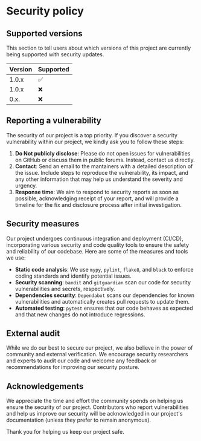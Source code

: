 <!-- Copyright 2024 - GitHub user: fredericks1982

Licensed under the Apache License, Version 2.0 (the "License");
you may not use this file except in compliance with the License.
You may obtain a copy of the License at

    http://www.apache.org/licenses/LICENSE-2.0

Unless required by applicable law or agreed to in writing, software
distributed under the License is distributed on an "AS IS" BASIS,
WITHOUT WARRANTIES OR CONDITIONS OF ANY KIND, either express or implied.
See the License for the specific language governing permissions and
limitations under the License.  -->

# Security policy

## Supported versions

This section to tell users about which versions of this project are currently being
supported with security updates.

| Version | Supported |
| ------- | --------- |
| 1.0.x   | ✅         |
| 1.0.x   | ❌         |
| 0.x.    | ❌         |

## Reporting a vulnerability

The security of our project is a top priority. If you discover a security vulnerability
within our project, we kindly ask you to follow these steps:

1. **Do Not publicly disclose**: Please do not open issues for vulnerabilities on
    GitHub or discuss them in public forums. Instead, contact us directly.
2. **Contact**: Send an email to the mantainers with a detailed description of the
   issue. Include steps to reproduce the vulnerability, its impact, and any other
   information that may help us understand the severity and urgency.
3. **Response time**: We aim to respond to security reports as soon as possible,
    acknowledging receipt of your report, and will provide a timeline for the fix and
    disclosure process after initial investigation.

## Security measures

Our project undergoes continuous integration and deployment (CI/CD), incorporating various security and code quality tools to ensure the safety and reliability of our codebase. Here are some of the measures and tools we use:

- **Static code analysis**: We use `mypy`, `pylint`, `flake8`, and `black` to enforce coding standards and identify potential issues.
- **Security scanning**: `bandit` and `gitguardian` scan our code for security vulnerabilities and secrets, respectively.
- **Dependencies security**: `Dependabot` scans our dependencies for known vulnerabilities and automatically creates pull requests to update them.
- **Automated testing**: `pytest` ensures that our code behaves as expected and that new changes do not introduce regressions.

## External audit

While we do our best to secure our project, we also believe in the power of community and external verification. We encourage security researchers and experts to audit our code and welcome any feedback or recommendations for improving our security posture.

## Acknowledgements

We appreciate the time and effort the community spends on helping us ensure the security of our project. Contributors who report vulnerabilities and help us improve our security will be acknowledged in our project's documentation (unless they prefer to remain anonymous).

Thank you for helping us keep our project safe.

